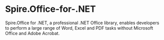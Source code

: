 Spire.Office-for-.NET
=====================

Spire.Office for .NET, a professional .NET Office library, enables developers to perform a large range of Word, Excel and PDF tasks without Microsoft Office and Adobe Acrobat.